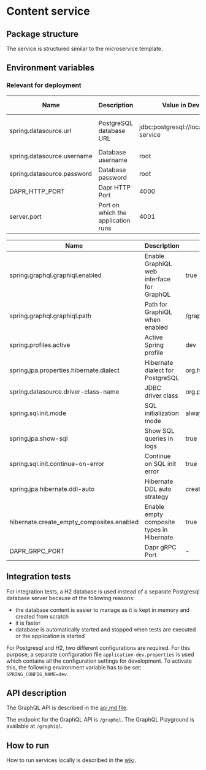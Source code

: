 # Content service

## Package structure

The service is structured similar to the microservice template.

## Environment variables

### Relevant for deployment

| Name                       | Description                        | Value in Dev Environment                         | Value in Prod Environment                                            |
|----------------------------|------------------------------------|--------------------------------------------------|----------------------------------------------------------------------|
| spring.datasource.url      | PostgreSQL database URL            | jdbc:postgresql://localhost:4032/content-service | jdbc:postgresql://content-service-db-postgresql:5432/content-service |
| spring.datasource.username | Database username                  | root                                             | gits                                                                 |
| spring.datasource.password | Database password                  | root                                             | secret                                                               |
| DAPR_HTTP_PORT             | Dapr HTTP Port                     | 4000                                             | 3500                                                                 |
| server.port                | Port on which the application runs | 4001                                             | 4001                                                                 |

| Name                                      | Description                               | Value in Dev Environment                  | Value in Prod Environment               |
|-------------------------------------------|-------------------------------------------|-------------------------------------------|-----------------------------------------|
| spring.graphql.graphiql.enabled           | Enable GraphiQL web interface for GraphQL | true                                      | true                                    |
| spring.graphql.graphiql.path              | Path for GraphiQL when enabled            | /graphiql                                 | /graphiql                               |
| spring.profiles.active                    | Active Spring profile                     | dev                                       | prod                                    |
| spring.jpa.properties.hibernate.dialect   | Hibernate dialect for PostgreSQL          | org.hibernate.dialect.PostgreSQLDialect** | org.hibernate.dialect.PostgreSQLDialect |
| spring.datasource.driver-class-name       | JDBC driver class                         | org.postgresql.Driver                     | org.postgresql.Driver                   |
| spring.sql.init.mode                      | SQL initialization mode                   | always                                    | always                                  |
| spring.jpa.show-sql                       | Show SQL queries in logs                  | true                                      | true                                    |
| spring.sql.init.continue-on-error         | Continue on SQL init error                | true                                      | true                                    |
| spring.jpa.hibernate.ddl-auto             | Hibernate DDL auto strategy               | create                                    | update                                  |
| hibernate.create_empty_composites.enabled | Enable empty composite types in Hibernate | true                                      | true                                    |
| DAPR_GRPC_PORT                            | Dapr gRPC Port                            | -                                         | 50001                                   |

## Integration tests

For integration tests, a H2 database is used instead of a separate Postgresql database server because of the following
reasons:

- the database content is easier to manage as it is kept in memory and created from scratch
- it is faster
- database is automatically started and stopped when tests are executed or the application is started

For Postgresql and H2, two different configurations are required.
For this purpose, a separate configuration file `application-dev.properties` is used which contains all the configuration
settings for development. To activate this, the following environment variable has to be set: `SPRING_CONFIG_NAME=dev`.

## API description

The GraphQL API is described in the [api.md file](api.md).

The endpoint for the GraphQL API is `/graphql`. The GraphQL Playground is available at `/graphiql`.

## How to run

How to run services locally is described in
the [wiki](https://gits-enpro.readthedocs.io/en/latest/dev-manuals/backend/get-started.html).

